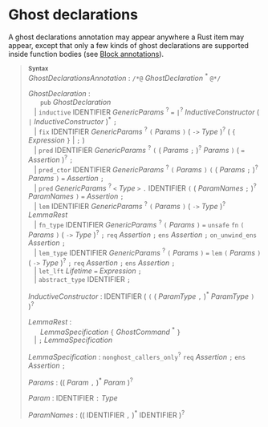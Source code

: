 # Ghost declarations

A ghost declarations annotation may appear anywhere a Rust item may appear, except that only a few kinds of ghost declarations are supported inside function bodies (see [Block annotations](func-body-annots.md#block-annotations)).

> **<sup>Syntax</sup>**\
> _GhostDeclarationsAnnotation_ : `/*@` _GhostDeclaration_ <sup>\*</sup> `@*/`
>
> _GhostDeclaration_ :\
> &nbsp;&nbsp; &nbsp;&nbsp; `pub` _GhostDeclaration_\
> &nbsp;&nbsp; | `inductive` IDENTIFIER _GenericParams_ <sup>?</sup> `=` `|`<sup>?</sup> _InductiveConstructor_ ( `|` _InductiveConstructor_ )<sup>\*</sup> `;`\
> &nbsp;&nbsp; | `fix` IDENTIFIER _GenericParams_ <sup>?</sup> `(` _Params_ `)` ( `->` _Type_ )<sup>?</sup> ( `{` _Expression_ `}` | `;` )\
> &nbsp;&nbsp; | `pred` IDENTIFIER _GenericParams_ <sup>?</sup> `(` ( _Params_ `;` )<sup>?</sup> _Params_ `)` ( `=` _Assertion_ )<sup>?</sup> `;`\
> &nbsp;&nbsp; | `pred_ctor` IDENTIFIER _GenericParams_ <sup>?</sup> `(` _Params_ `)` `(` ( _Params_ `;` )<sup>?</sup> _Params_ `)` `=` _Assertion_ `;`\
> &nbsp;&nbsp; | `pred` _GenericParams_ <sup>?</sup> `<` _Type_ `>` `.` IDENTIFIER `(` ( _ParamNames_ `;` )<sup>?</sup> _ParamNames_ `)` `=` _Assertion_ `;`\
> &nbsp;&nbsp; | `lem` IDENTIFIER _GenericParams_ <sup>?</sup> `(` _Params_ `)` ( `->` _Type_ )<sup>?</sup> _LemmaRest_\
> &nbsp;&nbsp; | `fn_type` IDENTIFIER _GenericParams_ <sup>?</sup> `(` _Params_ `)` `=` `unsafe` `fn` `(` _Params_ `)` ( `->` _Type_ )<sup>?</sup> `;` `req` _Assertion_ `;` `ens` _Assertion_ `;` `on_unwind_ens` _Assertion_ `;`\
> &nbsp;&nbsp; | `lem_type` IDENTIFIER _GenericParams_ <sup>?</sup> `(` _Params_ `)` `=` `lem` `(` _Params_ `)` ( `->` _Type_ )<sup>?</sup> `;` `req` _Assertion_ `;` `ens` _Assertion_ `;`\
> &nbsp;&nbsp; | `let_lft` _Lifetime_ `=` _Expression_ `;`\
> &nbsp;&nbsp; | `abstract_type` IDENTIFIER `;`
>
> _InductiveConstructor_ : IDENTIFIER ( `(` ( _ParamType_ `,` )<sup>*</sup> _ParamType_ `)` )<sup>?</sup>
> 
> _LemmaRest_ :\
> &nbsp;&nbsp; &nbsp;&nbsp; _LemmaSpecification_ `{` _GhostCommand_ <sup>\*</sup> `}`\
> &nbsp;&nbsp; | `;` _LemmaSpecification_
>
> _LemmaSpecification_ : `nonghost_callers_only`<sup>?</sup> `req` _Assertion_ `;` `ens` _Assertion_ `;`
>
> _Params_ : (( _Param_ `,` )<sup>\*</sup> _Param_ )<sup>?</sup>
>
> _Param_ : IDENTIFIER `:` _Type_
>
> _ParamNames_ : (( IDENTIFIER `,` )<sup>\*</sup> IDENTIFIER )<sup>?</sup>
